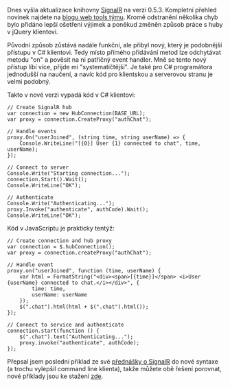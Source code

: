 <!-- dcterms:identifier = aspnetcz#399 -->
<!-- dcterms:title = SignalR 0.5.3 a aktualizace příkladů -->
<!-- dcterms:abstract = Dnes vyšla aktualizace knihovny SignalR na verzi 0.5.3. Obsahuje několik užitečných věcí, takže jsem aktualizoval příklady ze své přednášky. -->
<!-- np9:categoryId = 1 -->
<!-- x4w:category = IT -->
<!-- np9:authorId = 1 -->
<!-- np9:authorEmail = michal.valasek@altairis.cz -->
<!-- dcterms:creator = Michal Altair Valášek -->
<!-- dcterms:created = 2012-08-24T17:16:27.053+02:00 -->
<!-- dcterms:dateAccepted = 2012-08-24T17:00:00+02:00 -->
<!-- x4w:pictureWidth = 150 -->
<!-- x4w:pictureHeight = 150 -->
<!-- x4w:pictureUrl = /perex-pictures/20120824-signalr-0-5-3-a-aktualizace-prikladu.png -->

Dnes vyšla aktualizace knihovny [SignalR](http://www.signalr.net) na verzi 0.5.3. Kompletní přehled novinek najdete na [blogu web tools týmu](http://blogs.msdn.com/b/webdev/archive/2012/08/22/announcing-the-release-of-signalr-0-5-3.aspx). Kromě odstranění několika chyb bylo přidáno lepší ošetření výjimek a poněkud změněn způsob práce s huby v jQuery klientovi. 

Původní způsob zůstává nadále funkční, ale přibyl nový, který je podobnější přístupu v C# klientovi. Tedy místo přímého přidávání metod lze odchytávat metodu "on" a pověsit na ni patřičný event handler. Mně se tento nový přístup líbí více, přijde mi "systematičtější". Je také pro C# programátora jednodušší na naučení, a navíc kód pro klientskou a serverovou stranu je velmi podobný.

Takto v nové verzi vypadá kód v C# klientovi:

    // Create SignalR hub
    var connection = new HubConnection(BASE_URL);
    var proxy = connection.CreateProxy("authChat");

    // Handle events
    proxy.On("userJoined", (string time, string userName) => {
        Console.WriteLine("[{0}] User {1} connected to chat", time, userName);
    });

    // Connect to server
    Console.Write("Starting connection...");
    connection.Start().Wait();
    Console.WriteLine("OK");

    // Authenticate
    Console.Write("Authenticating...");
    proxy.Invoke("authenticate", authCode).Wait();
    Console.WriteLine("OK");

Kód v JavaScriptu je prakticky tentýž:

    // Create connection and hub proxy
    var connection = $.hubConnection();
    var proxy = connection.createProxy("authChat");

    // Handle event
    proxy.on("userJoined", function (time, userName) {
        var html = FormatString("<div><span>[{time}]</span> <i>User {userName} connected to chat.</i></div>", {
            time: time,
            userName: userName
        });
        $(".chat").html(html + $(".chat").html());
    });

    // Connect to service and authenticate
    connection.start(function () {
        $(".chat").text("Authenticating...");
        proxy.invoke("authenticate", authCode);
    });

Přepsal jsem poslední příklad ze své [přednášky o SignalR](http://www.aspnet.cz/articles/396-signalr-realtime-web-v-asp-net) do nové syntaxe (a trochu vylepšil command line klienta), takže můžete obě řešení porovnat, nové příklady jsou ke stažení [zde](http://www.cdn.altairis.cz/Prednasky/20120824-signalr-0.5.3.zip).